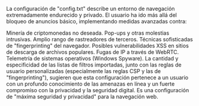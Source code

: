 La configuración de "config.txt" describe un entorno de navegación extremadamente endurecido y privado. El usuario ha ido más allá del bloqueo de anuncios básico, implementando medidas avanzadas contra:

Minería de criptomonedas no deseada.
Pop-ups y otras molestias intrusivas.
Amplio rango de rastreadores de terceros.
Técnicas sofisticadas de "fingerprinting" del navegador.
Posibles vulnerabilidades XSS en sitios de descarga de archivos populares.
Fugas de IP a través de WebRTC.
Telemetría de sistemas operativos (Windows Spyware).
La cantidad y especificidad de las listas de filtros importadas, junto con las reglas de usuario personalizadas (especialmente las reglas CSP y las de "fingerprinting"), sugieren que esta configuración pertenece a un usuario con un profundo conocimiento de las amenazas en línea y un fuerte compromiso con la privacidad y la seguridad digital. Es una configuración de "máxima seguridad y privacidad" para la navegación web.
